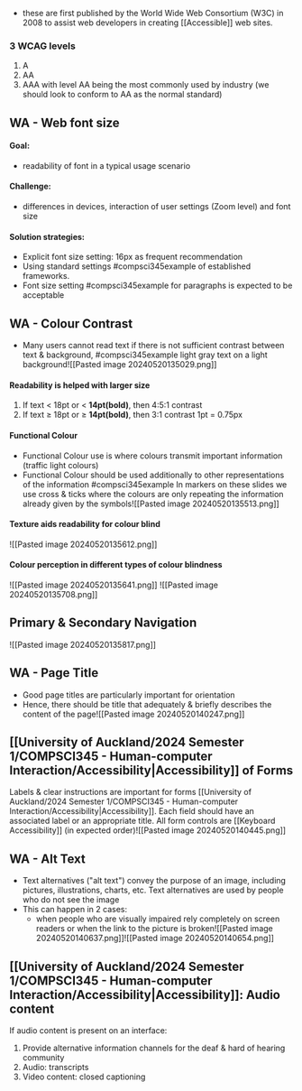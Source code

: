 - these are first published by the World Wide Web Consortium (W3C) in 2008 to assist web developers in creating [[Accessible]] web sites.
### 3 WCAG levels
1. A
2. AA
3. AAA
with level AA being the most commonly used by industry (we should look to conform to AA as the normal standard)
## WA - Web font size
#### Goal:
- readability of font in a typical usage scenario
#### Challenge:
- differences in devices, interaction of user settings (Zoom level) and font size
#### Solution strategies:
- Explicit font size setting: 16px as frequent recommendation
- Using standard settings #compsci345example of established frameworks. 
- Font size setting #compsci345example for paragraphs is expected to be acceptable
## WA - Colour Contrast
- Many users cannot read text if there is not sufficient contrast between text & background, #compsci345example  light gray text on a light background![[Pasted image 20240520135029.png]]
#### Readability is helped with larger size
1. If text < 18pt or < **14pt(bold)**, then 4:5:1 contrast
2. If text $\ge$ 18pt or $\ge$ **14pt(bold)**, then 3:1 contrast
1pt = 0.75px
#### Functional Colour
- Functional Colour use is where colours transmit important information (traffic light colours)
- Functional Colour should be used additionally to other representations of the information
#compsci345example In markers on these slides we use cross & ticks where the colours are only repeating the information already given by the symbols![[Pasted image 20240520135513.png]]
#### Texture aids readability for colour blind
![[Pasted image 20240520135612.png]]
#### Colour perception in different types of colour blindness
![[Pasted image 20240520135641.png]]
![[Pasted image 20240520135708.png]]
## Primary & Secondary Navigation
![[Pasted image 20240520135817.png]]
## WA - Page Title
- Good page titles are particularly important for orientation
- Hence, there should be title that adequately & briefly describes the content of the page![[Pasted image 20240520140247.png]]
## [[University of Auckland/2024 Semester 1/COMPSCI345 - Human-computer Interaction/Accessibility|Accessibility]] of Forms
Labels & clear instructions are important for forms [[University of Auckland/2024 Semester 1/COMPSCI345 - Human-computer Interaction/Accessibility|Accessibility]]. Each field should have an associated label or an appropriate title. All form controls are [[Keyboard Accessibility]] (in expected order)![[Pasted image 20240520140445.png]]
## WA - Alt Text
- Text alternatives ("alt text") convey the purpose of an image, including pictures, illustrations, charts, etc. Text alternatives are used by people who do not see the image
- This can happen in 2 cases:
	- when people who are visually impaired rely completely on screen readers or when the link to the picture is broken![[Pasted image 20240520140637.png]]![[Pasted image 20240520140654.png]]
## [[University of Auckland/2024 Semester 1/COMPSCI345 - Human-computer Interaction/Accessibility|Accessibility]]: Audio content
If audio content is present on an interface:
1. Provide alternative information channels for the deaf & hard of hearing community
2. Audio: transcripts
3. Video content: closed captioning